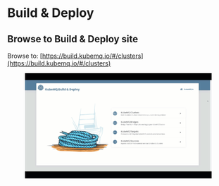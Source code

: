 # Build & Deploy

## Browse to Build & Deploy site

Browse to: [https://build.kubemq.io/#/clusters](https://build.kubemq.io/#/clusters)

<figure><img src="../../.gitbook/assets/BA35F8F9-3987-4262-8404-DB047A3C4B95.GIF" alt=""><figcaption></figcaption></figure>
